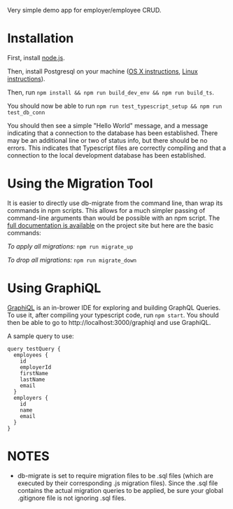 Very simple demo app for employer/employee CRUD.

# Installation
First, install [node.js](https://nodejs.org/en/).

Then, install Postgresql on your machine ([OS X instructions](https://www.codementor.io/engineerapart/getting-started-with-postgresql-on-mac-osx-are8jcopb), [Linux instructions](https://www.digitalocean.com/community/tutorials/how-to-install-and-use-postgresql-on-ubuntu-16-04)).


Then, run `npm install && npm run build_dev_env && npm run build_ts`.

You should now be able to run `npm run test_typescript_setup && npm run test_db_conn`

You should then see a simple "Hello World" message, and a message indicating that a connection to the database has been established. There may be an additional line or two of status info, but there should be no errors. This indicates that Typescript files are correctly compiling and that a connection to the local development database has been established.


# Using the Migration Tool

It is easier to directly use db-migrate from the command line, than wrap its commands in npm scripts. This allows for a much simpler passing of command-line arguments than would be possible with an npm script. The [full documentation is available](https://db-migrate.readthedocs.io/en/latest/Getting%20Started/usage/) on the project site but here are the basic commands:

*To apply all migrations:*
`npm run migrate_up`

*To drop all migrations:*
`npm run migrate_down`

# Using GraphiQL

[GraphiQL](https://github.com/graphql/graphiql) is an in-brower IDE for exploring and building GraphQL Queries.
To use it, after compiling your typescript code, run `npm start`. You should then be able to go to http://localhost:3000/graphiql and use GraphiQL.

A sample query to use:
```
query testQuery {
  employees {
    id
    employerId
    firstName
    lastName
    email
  }
  employers {
    id
    name
    email
  }
}
```

# NOTES
- db-migrate is set to require migration files to be .sql files (which are executed by their corresponding .js migration files). Since the .sql file contains the actual migration queries to be applied, be sure your global .gitignore file is not ignoring .sql files.
